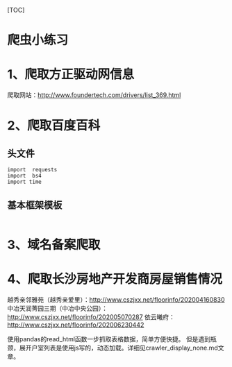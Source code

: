 [TOC]
# 爬虫小练习


# 1、爬取方正驱动网信息
爬取网站：http://www.foundertech.com/drivers/list_369.html




# 2、爬取百度百科
## 头文件
```
import  requests
import  bs4
import time
```

## 基本框架模板
```

```






# 3、域名备案爬取



# 4、爬取长沙房地产开发商房屋销售情况
越秀亲邻雅苑（越秀亲爱里）：http://www.cszjxx.net/floorinfo/202004160830
中冶天润菁园三期（中冶中央公园）：http://www.cszjxx.net/floorinfo/202005070287
依云曦府：http://www.cszjxx.net/floorinfo/202006230442

使用pandas的read_html函数一步抓取表格数据，简单方便快捷。
但是遇到瓶颈，展开户室列表是使用js写的，动态加载。详细见crawler_display_none.md文章。





















